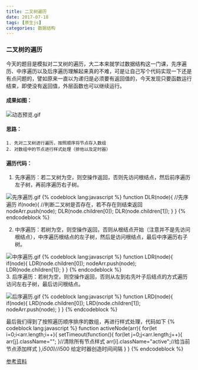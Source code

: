 ```yaml
---
title: 二叉树遍历
date: 2017-07-18
tags: [原生js]
categories: 数据结构
---
```

### 二叉树的遍历

今天的题目是模拟对二叉树的遍历，大二本来就学过数据结构这一门课，先序遍历、中序遍历以及后序遍历理解起来真的不难，可是让自己写个代码实现一下还是有点问题的，譬如原来一直以为递归是必须要有返回值的，今天发现只要函数运行结束，即使没有返回值，外层函数也可以继续运行。

#### 成果如图：

![动态预览.gif](http://upload-images.jianshu.io/upload_images/4869616-1aeaced9f5b5beb3.gif?imageMogr2/auto-orient/strip)

#### 思路：
    1. 先对二叉树进行遍历，按照顺序将节点存入数组
    2. 对数组中的节点进行样式处理（排他以及定时器）

#### 遍历代码：

1. 先序遍历：若二叉树为空，则空操作返回，否则先访问根结点，然后前序遍历左子树，再前序遍历右子树。

![先序遍历.gif](http://upload-images.jianshu.io/upload_images/4869616-3758fa00ca766609.gif?imageMogr2/auto-orient/strip)
    {% codeblock lang:javascript %}
         function DLR(node){ //先序遍历
            if(node){ //判断二叉树是否存在，若不存在则结束返回
                nodeArr.push(node); 
                DLR(node.children[0]);
                DLR(node.children[1]);
            }
          }
    {% endcodeblock %}  

2. 中序遍历：若树为空，则空操作返回，否则从根结点开始（注意并不是先访问根结点），中序遍历根结点的左子树，然后是访问根结点，最后中序遍历右子树。

![中序遍历.gif](http://upload-images.jianshu.io/upload_images/4869616-084d52df07787155.gif?imageMogr2/auto-orient/strip)
    {% codeblock lang:javascript %}
        function LDR(node){ 
            if(node){
                LDR(node.children[0]);
                nodeArr.push(node);
                LDR(node.children[1]);
            }
        }
    {% endcodeblock %}  
3. 后序遍历：若树为空，则空操作返回，否则从左到右先叶子后结点的方式遍历访问左右子树，最后访问根结点。

![后序遍历.gif](http://upload-images.jianshu.io/upload_images/4869616-d2bf7e0ecada1d51.gif?imageMogr2/auto-orient/strip)
    {% codeblock lang:javascript %}
        function LRD(node){ 
            if(node){
                LRD(node.children[0]);
                LRD(node.children[1]);
                nodeArr.push(node);
            }
        }
    {% endcodeblock %}  

最后我们得到了按照遍历顺序排序的数组，再进行样式处理，代码如下
    {% codeblock lang:javascript %}
        function activeNode(arr){
            for(let i=0;i<arr.length;i++){
                setTimeout(function(){
                    for(let j=0;j<arr.length;j++){
                        arr[j].className="";
                    }//清除所有节点样式
                    arr[i].className="active";//给当前节点添加样式
                },i*500)//i*500  给定时器创造时间间隔
            }
        }
    {% endcodeblock %}


[参考资料](https://segmentfault.com/a/1190000000740261)
